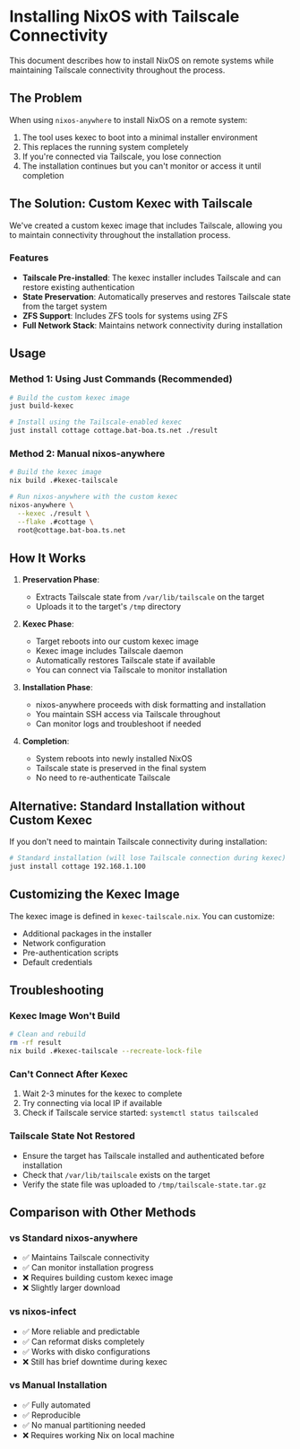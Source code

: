 # Installing NixOS with Tailscale Connectivity

This document describes how to install NixOS on remote systems while maintaining Tailscale connectivity throughout the process.

## The Problem

When using `nixos-anywhere` to install NixOS on a remote system:
1. The tool uses kexec to boot into a minimal installer environment
2. This replaces the running system completely
3. If you're connected via Tailscale, you lose connection
4. The installation continues but you can't monitor or access it until completion

## The Solution: Custom Kexec with Tailscale

We've created a custom kexec image that includes Tailscale, allowing you to maintain connectivity throughout the installation process.

### Features

- **Tailscale Pre-installed**: The kexec installer includes Tailscale and can restore existing authentication
- **State Preservation**: Automatically preserves and restores Tailscale state from the target system
- **ZFS Support**: Includes ZFS tools for systems using ZFS
- **Full Network Stack**: Maintains network connectivity during installation

## Usage

### Method 1: Using Just Commands (Recommended)

```bash
# Build the custom kexec image
just build-kexec

# Install using the Tailscale-enabled kexec
just install cottage cottage.bat-boa.ts.net ./result
```

### Method 2: Manual nixos-anywhere

```bash
# Build the kexec image
nix build .#kexec-tailscale

# Run nixos-anywhere with the custom kexec
nixos-anywhere \
  --kexec ./result \
  --flake .#cottage \
  root@cottage.bat-boa.ts.net
```

## How It Works

1. **Preservation Phase**:
   - Extracts Tailscale state from `/var/lib/tailscale` on the target
   - Uploads it to the target's `/tmp` directory

2. **Kexec Phase**:
   - Target reboots into our custom kexec image
   - Kexec image includes Tailscale daemon
   - Automatically restores Tailscale state if available
   - You can connect via Tailscale to monitor installation

3. **Installation Phase**:
   - nixos-anywhere proceeds with disk formatting and installation
   - You maintain SSH access via Tailscale throughout
   - Can monitor logs and troubleshoot if needed

4. **Completion**:
   - System reboots into newly installed NixOS
   - Tailscale state is preserved in the final system
   - No need to re-authenticate Tailscale

## Alternative: Standard Installation without Custom Kexec

If you don't need to maintain Tailscale connectivity during installation:

```bash
# Standard installation (will lose Tailscale connection during kexec)
just install cottage 192.168.1.100
```

## Customizing the Kexec Image

The kexec image is defined in `kexec-tailscale.nix`. You can customize:

- Additional packages in the installer
- Network configuration
- Pre-authentication scripts
- Default credentials

## Troubleshooting

### Kexec Image Won't Build
```bash
# Clean and rebuild
rm -rf result
nix build .#kexec-tailscale --recreate-lock-file
```

### Can't Connect After Kexec
1. Wait 2-3 minutes for the kexec to complete
2. Try connecting via local IP if available
3. Check if Tailscale service started: `systemctl status tailscaled`

### Tailscale State Not Restored
- Ensure the target has Tailscale installed and authenticated before installation
- Check that `/var/lib/tailscale` exists on the target
- Verify the state file was uploaded to `/tmp/tailscale-state.tar.gz`

## Comparison with Other Methods

### vs Standard nixos-anywhere
- ✅ Maintains Tailscale connectivity
- ✅ Can monitor installation progress
- ❌ Requires building custom kexec image
- ❌ Slightly larger download

### vs nixos-infect
- ✅ More reliable and predictable
- ✅ Can reformat disks completely
- ✅ Works with disko configurations
- ❌ Still has brief downtime during kexec

### vs Manual Installation
- ✅ Fully automated
- ✅ Reproducible
- ✅ No manual partitioning needed
- ❌ Requires working Nix on local machine